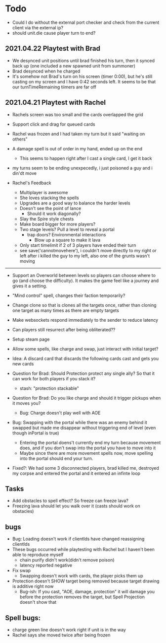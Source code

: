 # Todo

- Could I do without the external port checker and check from the current client via the external ip?
- should unit.die cause player turn to end?

## 2021.04.22 Playtest with Brad

- We desynced unit positions until brad finished his turn, then it synced back up (one included a new spawned unit from summoner)
- Brad desynced when he charged
- It's somehow not Brad's turn on his screen (timer 0:00), but he's still casting on my screen and I have 0:42 seconds left. It seems to be that our turnTimeRemaining tiimers are far off

## 2021.04.21 Playtest with Rachel

- Rachels screen was too small and the cards overlapped the grid
- Support click and drag for queued cards
- Rachel was frozen and I had taken my turn but it said "waiting on others"
- A damage spell is out of order in my hand, ended up on the end
  - This seems to happen right after I cast a single card, I get it back
- my turns seem to be ending unexpecedly, i just poisoned a guy and i din'dt move

- Rachel's Feedback
  - Multiplayer is awesome
  - She loves stacking the spells
  - Upgrades are a good way to balance the harder levels
  - Doesn't see the point of lance
    - Should it work diagonally?
  - Slay the Spire style chests
  - Make board bigger for more players?
  - Two stage levels? Pull a level to reveal a portal
    - trap doors? Environmental interactions
      - Blow up a square to make it lava
  - Only start timelimit if 2 of 3 players have ended their turn
  - see save('cannotmovehere'), i couldn't move directly to my right or left after i killed the guy to my left, also one of the grunts wasn't moving

---

- Support an Overworld between levels so players can choose where to go (and choose the difficulty). It makes the game feel like a journey and gives it a setting.

- "Mind control" spell, changes their faction temporarily?
- Change clone so that is clones all the targets once, rather than cloning one target as many times as there are empty targets
- Make websockets respond immediately to the sender to reduce latency
- Can players still resurrect after being obliterated??
- Setup steam page
- Allow some spells, like charge and swap, just interact with initial target?
- Idea: A discard card that discards the following cards cast and gets you new cards

- Question for Brad: Should Protection protect any single ally? So that it can work for both players if you stack it?
  - stash: "protection stackable"
- Question for Brad: Do you like charge and should it trigger pickups when it moves you?
  - Bug: Charge doesn't play well with AOE
- Bug: Swapping with the portal while there was an enemy behind it swapped but made me disappear without triggering end of level (even though inPortal is true)
  - Entering the portal doens't currently end my turn because movement does, and if you don't swap into the portal you have to move into it
  - Maybe since there are more movement spells now, move spelling into the portal should end your turn.
- Fixed?: We had some 3 disconnected players, brad killed me, destroyed my corpse and entered the portal and it entered an infinte loop

## Tasks

- Add obstacles to spell effect? So freeze can freeze lava?
- Freezing lava should let you walk over it (casts should work on obstacles)

## bugs

- Bug: Loading doesn't work if clientIds have changed reassigning clientIds
- These bugs occurred while playtesting with Rachel but I haven't been able to reproduce myself
  - chain purify didn't work(didn't remove poison)
  - latency reported negative
- Fix swap
  - Swapping doesn't work with cards, the player picks them up
- Protection doesn't SHOW target being removed because target drawing is additive right now
  - Bug-ish: If you cast, "AOE, damage, protection" it will damage you before the protection removes the target, but Spell Projection doesn't show that

## Spell bugs:

- charge green line doesn't work right if unit is in the way
- Rachel says she moved twice after being frozen
